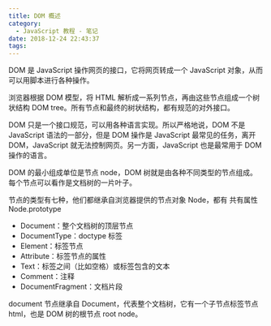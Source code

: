 ```yaml
---
title: DOM 概述
category:
  - JavaScript 教程 - 笔记
date: 2018-12-24 22:43:37
tags:
---
```



DOM 是 JavaScript 操作网页的接口，它将网页转成一个 JavaScript 对象，从而可以用脚本进行各种操作。

浏览器根据 DOM 模型，将 HTML 解析成一系列节点，再由这些节点组成一个树状结构 DOM tree。所有节点和最终的树状结构，都有规范的对外接口。

DOM 只是一个接口规范，可以用各种语言实现。所以严格地说，DOM 不是 JavaScript 语法的一部分，但是 DOM 操作是 JavaScript 最常见的任务，离开 DOM，JavaScript 就无法控制网页。另一方面，JavaScript 也是最常用于 DOM 操作的语言。

DOM 的最小组成单位是节点 node，DOM 树就是由各种不同类型的节点组成。每个节点可以看作是文档树的一片叶子。

节点的类型有七种，他们都继承自浏览器提供的节点对象 Node，都有 共有属性 Node.prototype

- Document：整个文档树的顶层节点
- DocumentType：doctype 标签
- Element：标签节点
- Attribute：标签节点的属性
- Text：标签之间（比如空格）或标签包含的文本
- Comment：注释
- DocumentFragment：文档片段

document 节点继承自 Document，代表整个文档树，它有一个子节点标签节点 html，也是 DOM 树的根节点 root node。